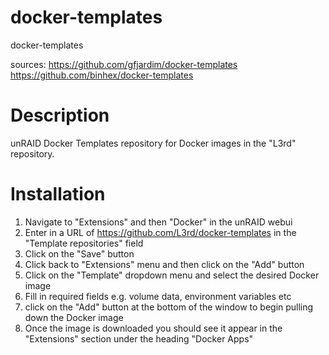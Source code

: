docker-templates
================

docker-templates

sources:
https://github.com/gfjardim/docker-templates
https://github.com/binhex/docker-templates

Description
===========
unRAID Docker Templates repository for Docker images in the "L3rd" repository.

Installation
============
1. Navigate to "Extensions" and then "Docker" in the unRAID webui
2. Enter in a URL of https://github.com/L3rd/docker-templates in the "Template repositories" field
3. Click on the "Save" button
4. Click back to "Extensions" menu and then click on the "Add" button
5. Click on the "Template" dropdown menu and select the desired Docker image
6. Fill in required fields e.g. volume data, environment variables etc
7. click on the "Add" button at the bottom of the window to begin pulling down the Docker image
8. Once the image is downloaded you should see it appear in the "Extensions" section under the heading "Docker Apps"

